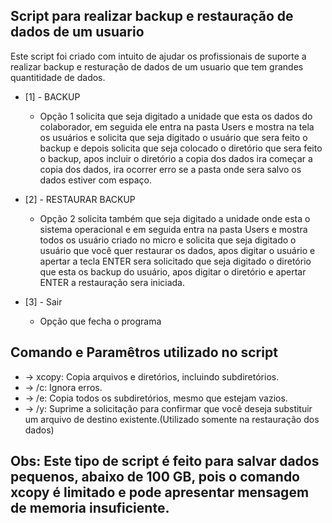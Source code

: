 ## Script para realizar backup e restauração de dados de um usuario

Este script foi criado com intuito de ajudar os profissionais de suporte a realizar backup e resturação de dados de um usuario que tem grandes quantitidade de dados.

* [1] - BACKUP
   * Opção 1 solicita que seja digitado a unidade que esta os dados do colaborador, em seguida ele entra na pasta Users e mostra na tela os usuários e solicita que seja digitado o usuário que sera feito o backup e depois solicita que seja colocado o diretório que sera feito o backup, apos incluir o diretório a copia dos dados ira começar a copia dos dados, ira ocorrer erro se a pasta onde sera salvo os dados estiver com espaço.
   
  
* [2] - RESTAURAR BACKUP
   * Opção 2 solicita também que seja digitado a unidade onde esta o sistema operacional e em seguida entra na pasta Users e mostra todos os usuário criado no micro e solicita que seja digitado o usuário que você quer restaurar os dados, apos digitar o usuário e apertar a tecla ENTER sera solicitado que seja digitado o diretório que esta os backup do usuário, apos digitar o diretório e apertar ENTER a restauração sera iniciada.

   
   
* [3] - Sair
   * Opção que fecha o programa

## Comando e Paramêtros utilizado no script

* -> xcopy: Copia arquivos e diretórios, incluindo subdiretórios.
* -> /c: Ignora erros.
* -> /e: Copia todos os subdiretórios, mesmo que estejam vazios. 
* -> /y: Suprime a solicitação para confirmar que você deseja substituir um arquivo de destino existente.(Utilizado somente na restauração dos dados)

## Obs: Este tipo de script é feito para salvar dados pequenos, abaixo de 100 GB, pois o comando xcopy é limitado e pode apresentar mensagem de memoria insuficiente.
